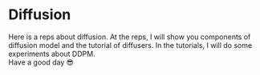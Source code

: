 # Diffusion
Here is a reps about diffusion. At the reps, I will show you components of diffusion model and the tutorial of diffusers. In the tutorials, I will do some experiments about DDPM.  
Have a good day 😎